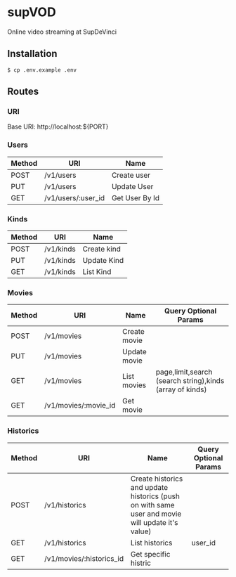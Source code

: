 # supVOD
Online video streaming at SupDeVinci

## Installation

```console
$ cp .env.example .env
```

## Routes

### URI

Base URI: http://localhost:${PORT}

### Users

| Method | URI | Name |
| --- | --- | --- |
| POST | /v1/users | Create user| 
| PUT | /v1/users | Update User|
| GET | /v1/users/:user_id | Get User By Id|

### Kinds

| Method | URI | Name |
| --- | --- | --- |
| POST | /v1/kinds | Create kind | 
| PUT | /v1/kinds | Update Kind|
| GET | /v1/kinds | List Kind|

### Movies

| Method | URI | Name | Query Optional Params |
| --- | --- | --- | --- |
| POST | /v1/movies | Create movie | |
| PUT | /v1/movies | Update movie| |
| GET | /v1/movies | List movies| page,limit,search (search string),kinds (array of kinds) |
| GET | /v1/movies/:movie_id | Get movie| |

### Historics

| Method | URI | Name | Query Optional Params |
| --- | --- | --- | --- |
| POST | /v1/historics | Create historics and update historics (push on with same user and movie will update it's value) | |
| GET | /v1/historics | List historics | user_id |
| GET | /v1/movies/:historics_id | Get specific histric | |


